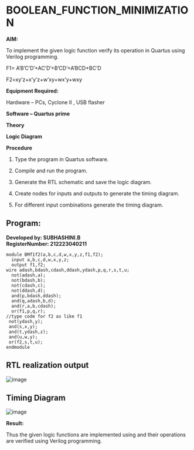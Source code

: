 # BOOLEAN_FUNCTION_MINIMIZATION

**AIM:**

To implement the given logic function verify its operation in Quartus using Verilog programming.

F1= A’B’C’D’+AC’D’+B’CD’+A’BCD+BC’D 

F2=xy’z+x’y’z+w’xy+wx’y+wxy

**Equipment Required:**

Hardware – PCs, Cyclone II , USB flasher

**Software – Quartus prime**

**Theory**

**Logic Diagram**

**Procedure**

1.	Type the program in Quartus software.

2.	Compile and run the program.

3.	Generate the RTL schematic and save the logic diagram.

4.	Create nodes for inputs and outputs to generate the timing diagram.

5.	For different input combinations generate the timing diagram.


## Program:
**Developed by: SUBHASHINI.B**  
**RegisterNumber: 212223040211** 

```
module BMf1f2(a,b,c,d,w,x,y,z,f1,f2);
  input a,b,c,d,w,x,y,z;
  output f1,f2;
wire adash,bdash,cdash,ddash,ydash,p,q,r,s,t,u;
  not(adash,a);
  not(bdash,b);
  not(cdash,c);
  not(ddash,d);
  and(p,bdash,ddash);
  and(q,adash,b,d);
  and(r,a,b,cdash);
  or(f1,p,q,r);
//type code for f2 as like f1
 not(ydash,y);
 and(s,x,y);
 and(t,ydash,z);
 and(u,w,y);
 or(f2,s,t,u);
endmodule
```

## RTL realization output
![image](https://github.com/subha-shinibalasubramanian/BOOLEAN_FUNCTION_MINIMIZATION/assets/164154478/4a409975-f89a-44a5-8985-11b5c0bc4503)


## Timing Diagram
![image](https://github.com/subha-shinibalasubramanian/BOOLEAN_FUNCTION_MINIMIZATION/assets/164154478/a999da2b-37a5-4382-b852-f12fe444671b)

**Result:**

Thus the given logic functions are implemented using and their operations are verified using Verilog programming.

